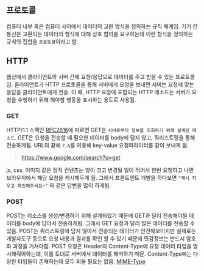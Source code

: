 ## 프로토콜
컴퓨터 내부 혹은 컴퓨터 사이에서 데이터의 교환 방식을 정의하는 규칙 체계임. 기기 간 통신은 교환되는 데이터의 형식에 대해 상호 합의를 요구하는데 이런 형식을 정의하는 규칙의 집합을 `프로토콜`이라고 함.

## HTTP
웹상에서 클라이언트와 서버 간에 요청/응답으로 데이터를 주고 받을 수 있는 프로토콜임.
클라이언트가 HTTP 프로토콜을 통해 서버에게 요청을 보내면 서버는 요청에 맞는 응답을 클라이언트에게 전송.
이 때, HTTP 요청에 포함되는 HTTP 메소드는 서버가 요청을 수행하기 위해 해야할 행동을 표시하는 용도로 사용됨.

### GET
HTTP/1.1 스펙인 [RFC2616](rfc-editor.org/rfc/rfc2616#section-9.3)에 따르면 GET은 `서버로부터 정보를 조회하기 위해 설계된 메소드`.
GET은 요청을 전송할 때 필요한 데이터를 body에 담지 않고, 쿼리스트링을 통해 전송하게됨.
URL의 끝에 `?,&`를 이용해 key-value 요청파라미터를 같이 보내게 됨.

> https://www.google.com/search?q=get

js, css, 이미지 같은 정적 컨텐츠는 양이 크고 변경될 일이 적어서 한번 요청하고 나면 브라우저에서 해당 요청을 캐시해두게 됨.
그래서 프론트엔트 개발을 하다보면 `"캐시 지우고 확인해주세요~"` 와 같은 답변을 많이 하게됨.

### POST
POST는 리소스를 생성/변경하기 위해 설계되었기 때문에 GET과 달리 전송해야될 데이터를 body에 담아서 전송하게됨.
그래서 GET 요청과 달리 많은 데이터를 전송할 수 있음. POST는 쿼리스트링에 담지 않아서 전송되는 데이터가 안전해보이지만
실제로는 개발자도구 등으로 요청 내용과 결과를 확인 할 수 있기 때문에 민감정보는 반드시 암호화 과정을 거쳐야함.
POST 요청은 Header의 Content-Type에 요청 데이터 타입을 명시해줘야하는데, 이를 토대로 서버에서 데이터를 해석하기 때문.
Content-Type에는 다양한 타입들이 존재하는데 모두 외울 필요는 없음. [MIME-Type](https://developer.mozilla.org/ko/docs/Web/HTTP/Basics_of_HTTP/MIME_types/Common_types)
